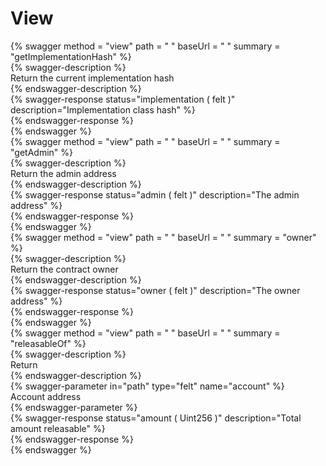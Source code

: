 
View
====
  
{% swagger method = "view" path = " " baseUrl = " " summary = "getImplementationHash" %}  
{% swagger-description %}  
Return the current implementation hash  
{% endswagger-description %}  
{% swagger-response status="implementation ( felt )" description="Implementation class hash" %}  
{% endswagger-response %}  
{% endswagger %}  
{% swagger method = "view" path = " " baseUrl = " " summary = "getAdmin" %}  
{% swagger-description %}  
Return the admin address  
{% endswagger-description %}  
{% swagger-response status="admin ( felt )" description="The admin address" %}  
{% endswagger-response %}  
{% endswagger %}  
{% swagger method = "view" path = " " baseUrl = " " summary = "owner" %}  
{% swagger-description %}  
Return the contract owner  
{% endswagger-description %}  
{% swagger-response status="owner ( felt )" description="The owner address" %}  
{% endswagger-response %}  
{% endswagger %}  
{% swagger method = "view" path = " " baseUrl = " " summary = "releasableOf" %}  
{% swagger-description %}  
Return  
{% endswagger-description %}  
{% swagger-parameter in="path" type="felt" name="account" %}  
Account address  
{% endswagger-parameter %}  
{% swagger-response status="amount ( Uint256 )" description="Total amount releasable" %}  
{% endswagger-response %}  
{% endswagger %}